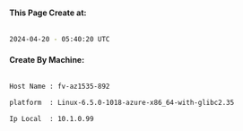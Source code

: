 
   
#### This Page Create at:

```bash

2024-04-20 - 05:40:20 UTC

```

#### Create By Machine:

```bash

Host Name : fv-az1535-892

platform  : Linux-6.5.0-1018-azure-x86_64-with-glibc2.35

Ip Local  : 10.1.0.99

```

